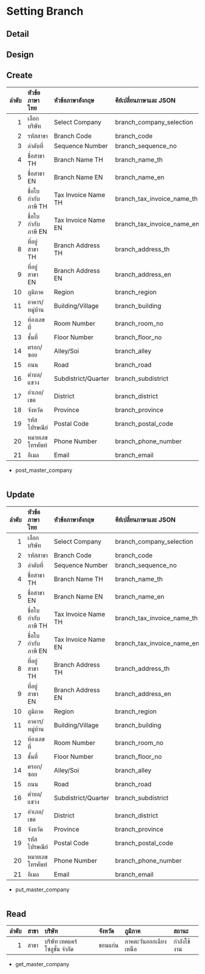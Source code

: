 # Setting Branch

## Detail

<!-- * ลูกค้าสามารถสมัครสมาชิกได้ด้วยตนเอง
* เมื่อสมัครสมาชิกแล้ว จะไม่เชื่อมต่อกับบริษัทใดๆ
* สิทธิ์การเข้าใช้งานลูกค้าจะเป็นสิทธิ์พื้นฐาน ที่กำหนดไว้ -->

## Design

## Create

|  ลำดับ | หัวข้อภาษาไทย   | หัวข้อภาษาอังกฤษ       | คีย์เปลี่ยนภาษาและ JSON        | Data type | ตัวอย่างข้อมูล                   |
| ---: | :------------ | :------------------ | :------------------------- | :-------: | :--------------------------- |
|    1 | เลือกบริษัท      | Select Company      | branch_company_selection   |  String   | บริษัท เทคแคร์ โซลูชั่น จำกัด        |
|    2 | รหัสสาขา       | Branch Code         | branch_code                |  String   | BR001                        |
|    3 | ลำดับที่          | Sequence Number     | branch_sequence_no         |  Integer  | 1                            |
|    4 | ชื่อสาขา TH     | Branch Name TH      | branch_name_th             |  String   | สาขาบางนา                    |
|    5 | ชื่อสาขา EN     | Branch Name EN      | branch_name_en             |  String   | Bangna Branch                |
|    6 | ชื่อใบกำกับภาษี TH | Tax Invoice Name TH | branch_tax_invoice_name_th |  String   | บริษัท เทคแคร์ โซลูชั่น จำกัด        |
|    7 | ชื่อใบกำกับภาษี EN | Tax Invoice Name EN | branch_tax_invoice_name_en |  String   | TechCare Solutions Co., Ltd. |
|    8 | ที่อยู่สาขา TH    | Branch Address TH   | branch_address_th          |  String   | 123 ถนนบางนา-ตราด, แขวงบางนา |
|    9 | ที่อยู่สาขา EN    | Branch Address EN   | branch_address_en          |  String   | 123 Bangna-Trad Rd, Bangna   |
|   10 | ภูมิภาค         | Region              | branch_region              |  String   | ภาคกลาง                      |
|   11 | อาคาร/หมู่บ้าน   | Building/Village    | branch_building            |  String   | อาคาร B                      |
|   12 | ห้องเลขที่       | Room Number         | branch_room_no             |  String   | 102                          |
|   13 | ชั้นที่           | Floor Number        | branch_floor_no            |  String   | 2                            |
|   14 | ตรอก/ซอย      | Alley/Soi           | branch_alley               |  String   | ซอยสุขุมวิท 2                   |
|   15 | ถนน           | Road                | branch_road                |  String   | ถนนสุขุมวิท                     |
|   16 | ตำบล/แขวง      | Subdistrict/Quarter | branch_subdistrict         |  String   | แขวงบางนา                    |
|   17 | อำเภอ/เขต      | District            | branch_district            |  String   | เขตบางนา                     |
|   18 | จังหวัด         | Province            | branch_province            |  String   | กรุงเทพมหานคร                 |
|   19 | รหัสไปรษณีย์     | Postal Code         | branch_postal_code         |  String   | 10260                        |
|   20 | หมายเลขโทรศัพท์ | Phone Number        | branch_phone_number        |  String   | 02-123-4568                  |
|   21 | อีเมล          | Email               | branch_email               |  String   | branchtechcare.co.th         |

* post_master_company
  
```JOSN

```

## Update

|  ลำดับ | หัวข้อภาษาไทย   | หัวข้อภาษาอังกฤษ       | คีย์เปลี่ยนภาษาและ JSON        | Data type | ตัวอย่างข้อมูล                   |
| ---: | :------------ | :------------------ | :------------------------- | :-------: | :--------------------------- |
|    1 | เลือกบริษัท      | Select Company      | branch_company_selection   |  String   | บริษัท เทคแคร์ โซลูชั่น จำกัด        |
|    2 | รหัสสาขา       | Branch Code         | branch_code                |  String   | BR001                        |
|    3 | ลำดับที่          | Sequence Number     | branch_sequence_no         |  Integer  | 1                            |
|    4 | ชื่อสาขา TH     | Branch Name TH      | branch_name_th             |  String   | สาขาบางนา                    |
|    5 | ชื่อสาขา EN     | Branch Name EN      | branch_name_en             |  String   | Bangna Branch                |
|    6 | ชื่อใบกำกับภาษี TH | Tax Invoice Name TH | branch_tax_invoice_name_th |  String   | บริษัท เทคแคร์ โซลูชั่น จำกัด        |
|    7 | ชื่อใบกำกับภาษี EN | Tax Invoice Name EN | branch_tax_invoice_name_en |  String   | TechCare Solutions Co., Ltd. |
|    8 | ที่อยู่สาขา TH    | Branch Address TH   | branch_address_th          |  String   | 123 ถนนบางนา-ตราด, แขวงบางนา |
|    9 | ที่อยู่สาขา EN    | Branch Address EN   | branch_address_en          |  String   | 123 Bangna-Trad Rd, Bangna   |
|   10 | ภูมิภาค         | Region              | branch_region              |  String   | ภาคกลาง                      |
|   11 | อาคาร/หมู่บ้าน   | Building/Village    | branch_building            |  String   | อาคาร B                      |
|   12 | ห้องเลขที่       | Room Number         | branch_room_no             |  String   | 102                          |
|   13 | ชั้นที่           | Floor Number        | branch_floor_no            |  String   | 2                            |
|   14 | ตรอก/ซอย      | Alley/Soi           | branch_alley               |  String   | ซอยสุขุมวิท 2                   |
|   15 | ถนน           | Road                | branch_road                |  String   | ถนนสุขุมวิท                     |
|   16 | ตำบล/แขวง      | Subdistrict/Quarter | branch_subdistrict         |  String   | แขวงบางนา                    |
|   17 | อำเภอ/เขต      | District            | branch_district            |  String   | เขตบางนา                     |
|   18 | จังหวัด         | Province            | branch_province            |  String   | กรุงเทพมหานคร                 |
|   19 | รหัสไปรษณีย์     | Postal Code         | branch_postal_code         |  String   | 10260                        |
|   20 | หมายเลขโทรศัพท์ | Phone Number        | branch_phone_number        |  String   | 02-123-4568                  |
|   21 | อีเมล          | Email               | branch_email               |  String   | branchtechcare.co.th         |

* put_master_company

```JOSN

```

## Read

|  ลำดับ | สาขา                 | บริษัท       | จังหวัด  | ภูมิภาค              | สถานะ    |
| ---: | :------------------- | :--------- | :----- | :----------------- | :------- |
|    1 | สาขา | บริษัท เทคแคร์โซลูชั่น จำกัด | ขอนแก่น | ภาคตะวันออกเฉียงเหนือ | กำลังใช้งาน |

* get_master_company

```JOSN

```
